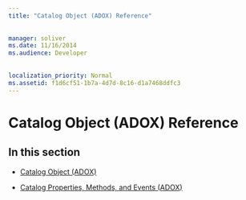 ```yaml
---
title: "Catalog Object (ADOX) Reference"
  
  
manager: soliver
ms.date: 11/16/2014
ms.audience: Developer
 
  
localization_priority: Normal
ms.assetid: f1d6cf51-1b7a-4d7d-8c16-d1a7468ddfc3
---
```


# Catalog Object (ADOX) Reference

## In this section

- [Catalog Object (ADOX)](catalog-object-adox.md)
    
- [Catalog Properties, Methods, and Events (ADOX)](catalog-properties-methods-and-events-adox.md)
    

